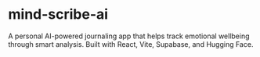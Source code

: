 # mind-scribe-ai
A personal AI-powered journaling app that helps track emotional wellbeing through smart analysis. Built with React, Vite, Supabase, and Hugging Face.
